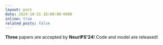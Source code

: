 ```yaml
---
layout: post
date: 2024-10-31 16:00:00-0400
inline: true
related_posts: false
---
```


**Three** papers are accepted by **NeurIPS'24**! Code and model are released!
